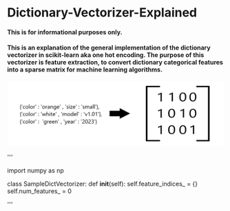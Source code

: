 # Dictionary-Vectorizer-Explained

#### This is for informational purposes only.
#### This is an explanation of the general implementation of the dictionary vectorizer in scikit-learn aka one hot encoding. The purpose of this vectorizer is feature extraction, to convert dictionary categorical features into a sparse matrix for machine learning algorithms.



<img src='https://github.com/JReyDev/Dictionary-Vectorizer-Explained/blob/main/images/homepageconversion.png'>


'''

import numpy as np

class SampleDictVectorizer:
    def __init__(self):
        self.feature_indices_ = {}
        self.num_features_ = 0 

'''
